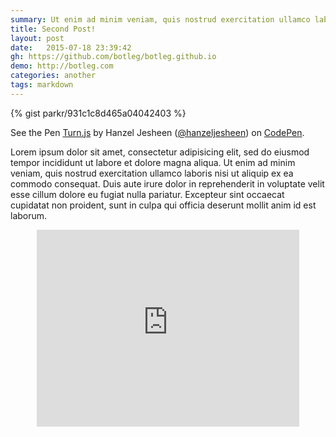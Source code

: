 ```yaml
---
summary: Ut enim ad minim veniam, quis nostrud exercitation ullamco laboris nisi ut aliquip ex ea commodo consequat.
title: Second Post!
layout: post
date:   2015-07-18 23:39:42
gh: https://github.com/botleg/botleg.github.io
demo: http://botleg.com
categories: another
tags: markdown
---
```


{% gist parkr/931c1c8d465a04042403 %}

<p data-height="268" data-theme-id="0" data-slug-hash="zGLMQz" data-default-tab="result" data-user="hanzeljesheen" class='codepen'>See the Pen <a href='http://codepen.io/hanzeljesheen/pen/zGLMQz/'>Turn.js</a> by Hanzel Jesheen (<a href='http://codepen.io/hanzeljesheen'>@hanzeljesheen</a>) on <a href='http://codepen.io'>CodePen</a>.</p>
<script async src="//assets.codepen.io/assets/embed/ei.js"></script>

Lorem ipsum dolor sit amet, consectetur adipisicing elit, sed do eiusmod tempor incididunt ut labore et dolore magna aliqua. Ut enim ad minim veniam, quis nostrud exercitation ullamco laboris nisi ut aliquip ex ea commodo
consequat. Duis aute irure dolor in reprehenderit in voluptate velit esse cillum dolore eu fugiat nulla pariatur. Excepteur sint occaecat cupidatat non proident, sunt in culpa qui officia deserunt mollit anim id est laborum.

<div class ="image-wrapper" style="text-align: center"><iframe width="420" height="315" src="https://www.youtube.com/embed/8gLUls3H7co" frameborder="0" allowfullscreen></iframe></div>